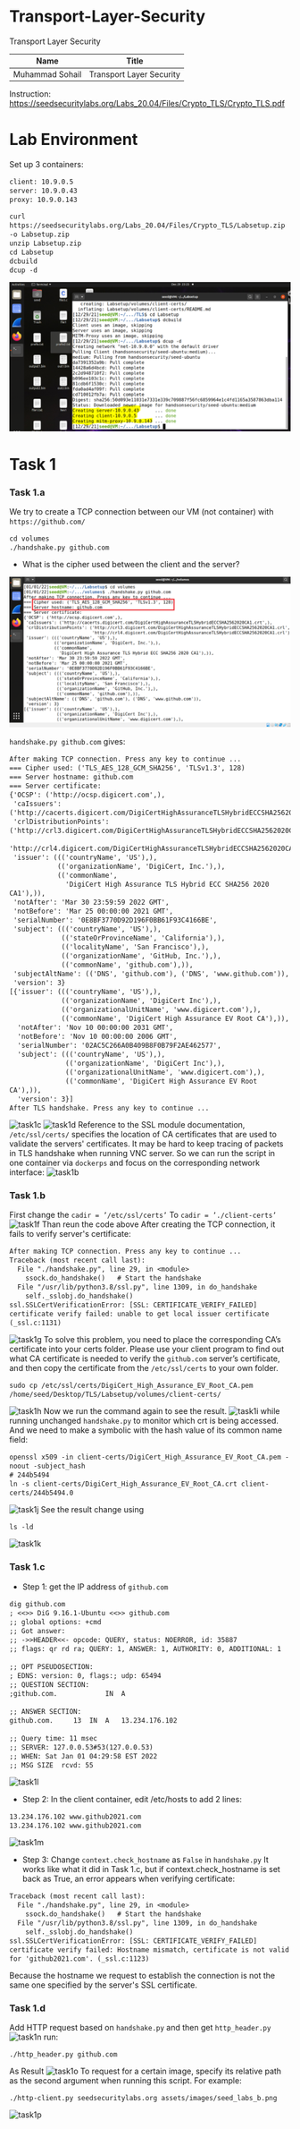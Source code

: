 # Transport-Layer-Security
Transport Layer Security

|  Name   | Title |
| ------------- | ------------- |
| Muhammad Sohail | Transport Layer Security  |

Instruction: https://seedsecuritylabs.org/Labs_20.04/Files/Crypto_TLS/Crypto_TLS.pdf
# Lab Environment
Set up 3 containers:
```
client: 10.9.0.5
server: 10.9.0.43
proxy: 10.9.0.143
```
```
curl https://seedsecuritylabs.org/Labs_20.04/Files/Crypto_TLS/Labsetup.zip -o Labsetup.zip
unzip Labsetup.zip
cd Labsetup
dcbuild
dcup -d
```
![task1a](TASK1A.png)

# Task 1
### Task 1.a
We try to create a TCP connection between our VM (not container) with ```https://github.com/```
```
cd volumes
./handshake.py github.com
```
- What is the cipher used between the client and the server?

![task1e](TASK1E.png)

```handshake.py github.com``` gives:
```
After making TCP connection. Press any key to continue ...
=== Cipher used: ('TLS_AES_128_GCM_SHA256', 'TLSv1.3', 128)
=== Server hostname: github.com
=== Server certificate:
{'OCSP': ('http://ocsp.digicert.com',),
 'caIssuers': ('http://cacerts.digicert.com/DigiCertHighAssuranceTLSHybridECCSHA2562020CA1.crt',),
 'crlDistributionPoints': ('http://crl3.digicert.com/DigiCertHighAssuranceTLSHybridECCSHA2562020CA1.crl',
                           'http://crl4.digicert.com/DigiCertHighAssuranceTLSHybridECCSHA2562020CA1.crl'),
 'issuer': ((('countryName', 'US'),),
            (('organizationName', 'DigiCert, Inc.'),),
            (('commonName',
              'DigiCert High Assurance TLS Hybrid ECC SHA256 2020 CA1'),)),
 'notAfter': 'Mar 30 23:59:59 2022 GMT',
 'notBefore': 'Mar 25 00:00:00 2021 GMT',
 'serialNumber': '0E8BF3770D92D196F0BB61F93C4166BE',
 'subject': ((('countryName', 'US'),),
             (('stateOrProvinceName', 'California'),),
             (('localityName', 'San Francisco'),),
             (('organizationName', 'GitHub, Inc.'),),
             (('commonName', 'github.com'),)),
 'subjectAltName': (('DNS', 'github.com'), ('DNS', 'www.github.com')),
 'version': 3}
[{'issuer': ((('countryName', 'US'),),
             (('organizationName', 'DigiCert Inc'),),
             (('organizationalUnitName', 'www.digicert.com'),),
             (('commonName', 'DigiCert High Assurance EV Root CA'),)),
  'notAfter': 'Nov 10 00:00:00 2031 GMT',
  'notBefore': 'Nov 10 00:00:00 2006 GMT',
  'serialNumber': '02AC5C266A0B409B8F0B79F2AE462577',
  'subject': ((('countryName', 'US'),),
              (('organizationName', 'DigiCert Inc'),),
              (('organizationalUnitName', 'www.digicert.com'),),
              (('commonName', 'DigiCert High Assurance EV Root CA'),)),
  'version': 3}]
After TLS handshake. Press any key to continue ...
```
![task1c](TASK1C.png)
![task1d](TASK1D.png)
Reference to the SSL module documentation, ```/etc/ssl/certs/``` specifies the location of CA certificates that are used to validate the servers' certificates.
It may be hard to keep tracing of packets in TLS handshake when running VNC server. So we can run the script in one container via ```dockerps``` and focus on the corresponding network interface:
![task1b](TASK1B.png)
### Task 1.b
First change the ```cadir = ’/etc/ssl/certs’``` To ```cadir = ’./client-certs’```
![task1f](TASK1F.png)
Than reun the code above
After creating the TCP connection, it fails to verify server's certificate:
```
After making TCP connection. Press any key to continue ...
Traceback (most recent call last):
  File "./handshake.py", line 29, in <module>
    ssock.do_handshake()   # Start the handshake
  File "/usr/lib/python3.8/ssl.py", line 1309, in do_handshake
    self._sslobj.do_handshake()
ssl.SSLCertVerificationError: [SSL: CERTIFICATE_VERIFY_FAILED] certificate verify failed: unable to get local issuer certificate (_ssl.c:1131)
```
![task1g](TASK1G.png)
To solve this problem, you need to place the corresponding CA’s certificate into your certs folder.
Please use your client program to find out what CA certificate is needed to verify the ```github.com```
server’s certificate, and then copy the certificate from the ```/etc/ssl/certs``` to your own folder.
```
sudo cp /etc/ssl/certs/DigiCert_High_Assurance_EV_Root_CA.pem /home/seed/Desktop/TLS/Labsetup/volumes/client-certs/
```
![task1h](TASK1H.png)
Now we run the command again to see the result.
![task1i](TASK1I.png)
while running unchanged ```handshake.py``` to monitor which crt is being accessed.
And we need to make a symbolic with the hash value of its common name field:
```
openssl x509 -in client-certs/DigiCert_High_Assurance_EV_Root_CA.pem -noout -subject_hash
# 244b5494
ln -s client-certs/DigiCert_High_Assurance_EV_Root_CA.crt client-certs/244b5494.0
```
![task1j](TASK1J.png)
See the result change using
```
ls -ld
```
![task1k](TASK1K.png)
### Task 1.c
- Step 1: get the IP address of ```github.com```
```
dig github.com
; <<>> DiG 9.16.1-Ubuntu <<>> github.com
;; global options: +cmd
;; Got answer:
;; ->>HEADER<<- opcode: QUERY, status: NOERROR, id: 35887
;; flags: qr rd ra; QUERY: 1, ANSWER: 1, AUTHORITY: 0, ADDITIONAL: 1

;; OPT PSEUDOSECTION:
; EDNS: version: 0, flags:; udp: 65494
;; QUESTION SECTION:
;github.com.			IN	A

;; ANSWER SECTION:
github.com.		13	IN	A	13.234.176.102

;; Query time: 11 msec
;; SERVER: 127.0.0.53#53(127.0.0.53)
;; WHEN: Sat Jan 01 04:29:58 EST 2022
;; MSG SIZE  rcvd: 55
```
![task1l](TASK1L.png)
- Step 2: In the client container, edit /etc/hosts to add 2 lines:
```
13.234.176.102 www.github2021.com
13.234.176.102 www.github2021.com
```
![task1m](TASK1M.png)
- Step 3: Change ```context.check_hostname``` as ```False``` in ```handshake.py```
It works like what it did in Task 1.c, but if context.check_hostname is set back as True, an error appears when verifying certificate:
```
Traceback (most recent call last):
  File "./handshake.py", line 29, in <module>
    ssock.do_handshake()   # Start the handshake
  File "/usr/lib/python3.8/ssl.py", line 1309, in do_handshake
    self._sslobj.do_handshake()
ssl.SSLCertVerificationError: [SSL: CERTIFICATE_VERIFY_FAILED] certificate verify failed: Hostname mismatch, certificate is not valid for 'github2021.com'. (_ssl.c:1123)
```
Because the hostname we request to establish the connection is not the same one specified by the server's SSL certificate.
### Task 1.d
Add HTTP request based on ```handshake.py``` and then get ```http_header.py``` 
![task1n](TASK1N.png)
run:
```
./http_header.py github.com
```
As Result
![task1o](TASK1O.png)
To request for a certain image, specify its relative path as the second argument when running this script. For example:
```
./http-client.py seedsecuritylabs.org assets/images/seed_labs_b.png
```
![task1p](TASK1P.png)
